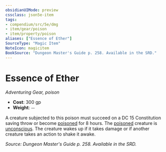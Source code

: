 ```yaml
---
obsidianUIMode: preview
cssclass: json5e-item
tags:
- compendium/src/5e/dmg
- item/gear/poison
- item/property/poison
aliases: ["Essence of Ether"]
SourceType: "Magic Item"
NoteIcon: magicitem
BookSource: "Dungeon Master's Guide p. 258. Available in the SRD."
---
```

# Essence of Ether
*Adventuring Gear, poison*  

- **Cost**: 300 gp
- **Weight**: ⏤

A creature subjected to this poison must succeed on a DC 15 Constitution saving throw or become [poisoned](/2-Mechanics/CLI/rules/conditions.md#poisoned) for 8 hours. The [poisoned](/2-Mechanics/CLI/rules/conditions.md#poisoned) creature is [unconscious](/2-Mechanics/CLI/rules/conditions.md#unconscious). The creature wakes up if it takes damage or if another creature takes an action to shake it awake.

*Source: Dungeon Master's Guide p. 258. Available in the SRD.*